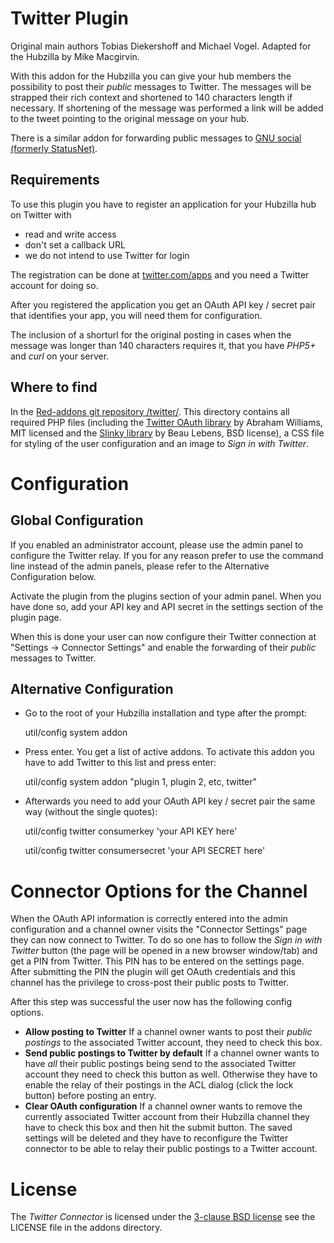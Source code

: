 Twitter Plugin
==============

Original main authors Tobias Diekershoff and Michael Vogel. Adapted for the Hubzilla by Mike Macgirvin.

With this addon for the Hubzilla you can give your hub members the possibility to post
their *public* messages to Twitter. The messages will be strapped their rich
context and shortened to 140 characters length if necessary. If shortening of
the message was performed a link will be added to the tweet pointing to the
original message on your hub.

There is a similar addon for forwarding public messages to
[GNU social (formerly StatusNet)](http://gnu.io/social/).

Requirements
------------

To use this plugin you have to register an application for your Hubzilla
hub on Twitter with

* read and write access
* don't set a callback URL
* we do not intend to use Twitter for login

The registration can be done at [twitter.com/apps](https://apps.twitter.com/) and you need a Twitter
account for doing so.

After you registered the application you get an OAuth API key / secret
pair that identifies your app, you will need them for configuration.

The inclusion of a shorturl for the original posting in cases when the
message was longer than 140 characters requires it, that you have *PHP5+* and
*curl* on your server.

Where to find
-------------

In the [Red-addons git repository /twitter/](https://github.com/friendica/red-addons/tree/master/twitter). This directory 
contains all required PHP files (including the [Twitter OAuth library][1] by Abraham
Williams, MIT licensed and the [Slinky library][2] by Beau Lebens, BSD license),
a CSS file for styling of the user configuration and an image to _Sign in with
Twitter_.

[1]: https://github.com/abraham/twitteroauth
[2]: http://dentedreality.com.au/projects/slinky/

Configuration
=============

Global Configuration
--------------------

If you enabled an administrator account, please use the admin panel to configure
the Twitter relay. If you for any reason prefer to use the command line instead 
of the admin panels, please refer to the Alternative Configuration below. 

Activate the plugin from the plugins section of your admin panel.  When you have
done so, add your API key and API secret in the settings section of the 
plugin page.

When this is done your user can now configure their Twitter connection at
"Settings -> Connector Settings" and enable the forwarding of their *public*
messages to Twitter.

Alternative Configuration
-------------------------

* Go to the root of your Hubzilla installation and type after the prompt:

     util/config system addon

* Press enter. You get a list of active addons. To activate this addon you have to add Twitter to this list and press enter:

     util/config system addon "plugin 1, plugin 2, etc, twitter"

* Afterwards you need to add your OAuth API key / secret pair the same way (without the single quotes):

     util/config twitter consumerkey 'your API KEY here' 

     util/config twitter consumersecret 'your API SECRET here'


Connector Options for the Channel
=================================

When the OAuth API information is correctly entered into the admin configuration and a channel owner visits the "Connector Settings" page they can now connect to Twitter. To do so one has to follow the _Sign in with Twitter_
button (the page will be opened in a new browser window/tab) and get a PIN from Twitter. This PIN has to be entered on the settings page. After submitting the PIN the plugin will get OAuth credentials and this channel has the privilege to cross-post their public posts to Twitter.

After this step was successful the user now has the following config options.

* **Allow posting to Twitter** If a channel owner wants to post their _public postings_ 
   to the associated Twitter account, they need to check this box.
* **Send public postings to Twitter by default** If a channel owner wants to have _all_
  their public postings being send to the associated Twitter account they need to check
  this button as well. Otherwise they have to enable the relay of their postings
  in the ACL dialog (click the lock button) before posting an entry.
* **Clear OAuth configuration** If a channel owner wants to remove the currently associated
  Twitter account from their Hubzilla channel they have to check this box and
  then hit the submit button. The saved settings will be deleted and they have
  to reconfigure the Twitter connector to be able to relay their public
  postings to a Twitter account.

License
=======

The _Twitter Connector_ is licensed under the [3-clause BSD license][3] see 
the
LICENSE file in the addons directory.

[3]: http://opensource.org/licenses/BSD-3-Clause


